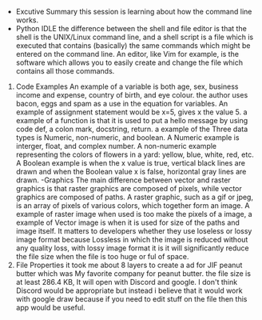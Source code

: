 - Excutive Summary
this session is learning about how the command line works.
- Python IDLE
the difference between the shell and file editor is that the shell is the UNIX/Linux command line, and a shell script is a file which is executed that contains (basically) the same commands which might be entered on the command line. An editor, like Vim for example, is the software which allows you to easily create and change the file which contains all those commands.
1. Code Examples
An example of a variable is both age, sex, business income and expense, country of birth, and eye colour. the author uses bacon, eggs and spam as a use in the equation for variables. An example of assignment statement would be x=5, gives x the value 5. a example of a function is that it is used to put a hello message by using code def, a colon mark, docstring, return. a example of the Three data types is Numeric, non-numeric, and boolean. A Numeric example is interger, float, and complex number. A non-numeric example representing the colors of flowers in a yard: yellow, blue, white, red, etc. A Boolean example is when the x value is true, vertical black lines are drawn and when the Boolean value x is false, horizontal gray lines are drawn.
-Graphics
The main difference between vector and raster graphics is that raster graphics are composed of pixels, while vector graphics are composed of paths. A raster graphic, such as a gif or jpeg, is an array of pixels of various colors, which together form an image. A example of raster image when used is too make the pixels of a image, a example of Vector image is when it is used for size of the paths and image itself. It matters to developers whether they use loseless or lossy image format because Lossless in which the image is reduced without any quality loss, with lossy image format it is it will significantly reduce the file size when the file is too huge or ful of space.
2. File Properties 
it took me about 8 layers to create a ad for JIF peanut butter which was My favorite company for peanut butter. the file size is at least 286.4 KB, It will open with Discord and google. I don't think Discord would be appropriate but instead i believe that it would work with google draw because if you need to edit stuff on the file then this app would be useful.
